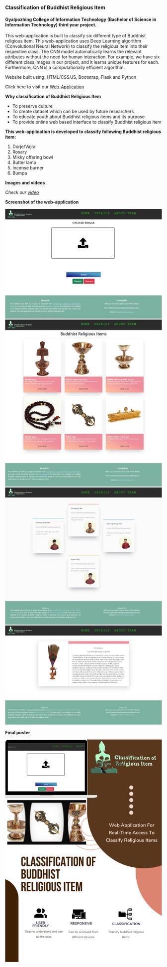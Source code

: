 ### Classification of Buddhist Religious Item

#### Gyalpozhing College of Information Technology (Bachelor of Science in Information Technology) third year project.

This web-application is built to classify six different type of Buddhist religious item. This web-application uses Deep Learning algorithm (Convolutional Neural Network) to classify the religious item into their respective class. The CNN model automatically learns the relevant attributes without the need for human interaction. For example, we have six different class images in our project, and it learns unique features for each. Furthermore, CNN is a computationally efficient algorithm.

Website built using: HTML/CSS/JS, Bootstrap, Flask and Python

Click here to visit our [Web-Application](https://classificationofreligiousitem.herokuapp.com/)

**Why classification of Buddhist Religious Item**
- 	To preserve culture
- 	To create dataset which can be used by future researchers
- 	To educate youth about Buddhist religious items and its purpose
- 	To provide online web based interface to classify Buddhist religious item

**This web-application is developed to classify following Buddhist religious item:**
1.	Dorje/Vajra
2.	Rosary
3.	Mikky offering bowl
4.	Butter lamp
5.	Incense burner
6.	Bumpa


**Images and videos**

*Check our [video](https://www.youtube.com/watch?v=AM5m7fF9FbU)*

**Screenshot of the web-application**

<img src='https://github.com/Classification-group09/classsification-of-Buddhist-Religious-Item/blob/master/screenshots/1.jpeg'>

<img src='https://github.com/Classification-group09/classsification-of-Buddhist-Religious-Item/blob/master/screenshots/2.jpeg'>

<img src='https://github.com/Classification-group09/classsification-of-Buddhist-Religious-Item/blob/master/screenshots/3.jpeg'>

<img src='https://github.com/Classification-group09/classsification-of-Buddhist-Religious-Item/blob/master/screenshots/4.jpeg'>

**Final poster**

<img src='https://github.com/Classification-group09/classsification-of-Buddhist-Religious-Item/blob/main/screenshots/classification.png'>
